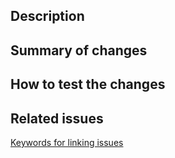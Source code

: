 ## Description

<!-- Describe the goal of this pull request. What does it change or fix? -->

## Summary of changes

<!-- At a high level, what parts of the code did you change and why? -->

## How to test the changes

<!-- If there are any special testing requirements, add them here -->

## Related issues
[Keywords for linking issues](https://docs.github.com/en/get-started/writing-on-github/working-with-advanced-formatting/using-keywords-in-issues-and-pull-requests)

<!-- Does this close any open issues? -->

